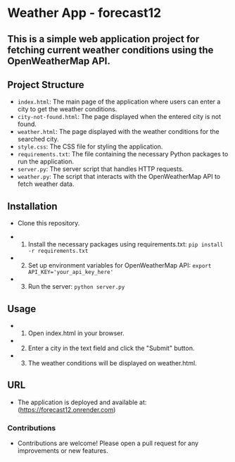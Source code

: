 
# Weather App - forecast12

## This is a simple web application project for fetching current weather conditions using the OpenWeatherMap API.

## Project Structure

- `index.html`: The main page of the application where users can enter a city to get the weather conditions.
- `city-not-found.html`: The page displayed when the entered city is not found.
- `weather.html`: The page displayed with the weather conditions for the searched city.
- `style.css`: The CSS file for styling the application.
- `requirements.txt`: The file containing the necessary Python packages to run the application.
- `server.py`: The server script that handles HTTP requests.
- `weather.py`: The script that interacts with the OpenWeatherMap API to fetch weather data.

## Installation
- Clone this repository.

- 1. Install the necessary packages using requirements.txt:
```pip install -r requirements.txt```
-  2. Set up environment variables for OpenWeatherMap API:
```export API_KEY='your_api_key_here'```
-  3. Run the server:
```python server.py```

## Usage
-  1. Open index.html in your browser.
-  2. Enter a city in the text field and click the "Submit" button.
-  3. The weather conditions will be displayed on weather.html.

## URL
- The application is deployed and available at: (https://forecast12.onrender.com)

### Contributions
- Contributions are welcome! Please open a pull request for any improvements or new features.



